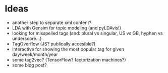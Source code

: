 # Ideas

* another step to separate xml content?
* LDA with Gensim for topic modeling (and pyLDAvis!)
* looking for misspelled tags (and: plural vs singular, US vs GB, hyphen vs underscore...)
* TagOverflow (JS? publically accesible?)
* interactive for showing the most popular tag for given day/week/month/year
* some tag2vec? (TensorFlow? factorization machines?)
* some blog post?

